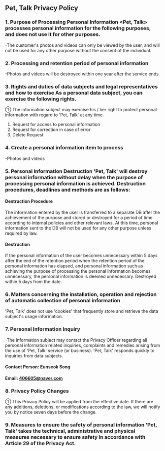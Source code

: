 ## Pet, Talk Privacy Policy

### 1. Purpose of Processing Personal Information <Pet, Talk> processes personal information for the following purposes, and does not use it for other purposes.

-The customer's photos and videos can only be viewed by the user, and will not be used for any other purpose without the consent of the individual.

### 2. Processing and retention period of personal information

-Photos and videos will be destroyed within one year after the service ends.

### 3. Rights and duties of data subjects and legal representatives and how to exercise As a personal data subject, you can exercise the following rights.

① The information subject may exercise his / her right to protect personal information with regard to 'Pet, Talk' at any time.
1. Request for access to personal information
2. Request for correction in case of error
3. Delete Request


### 4. Create a personal information item to process

-Photos and videos


### 5. Personal Information Destruction 'Pet, Talk' will destroy personal information without delay when the purpose of processing personal information is achieved. Destruction procedures, deadlines and methods are as follows:

#### Destruction Procedure
The information entered by the user is transferred to a separate DB after the achievement of the purpose and stored or destroyed for a period of time according to internal policies and other relevant laws. At this time, personal information sent to the DB will not be used for any other purpose unless required by law.

#### Destruction
If the personal information of the user becomes unnecessary within 5 days after the end of the retention period when the retention period of the personal information has elapsed, and personal information such as achieving the purpose of processing the personal information becomes unnecessary, the personal information is deemed unnecessary. Destroyed within 5 days from the date.


### 6. Matters concerning the installation, operation and rejection of automatic collection of personal information

'Pet, Talk' does not use 'cookies' that frequently store and retrieve the data subject's usage information.


### 7. Personal Information Inquiry

-The information subject may contact the Privacy Officer regarding all personal information related inquiries, complaints and remedies arising from the use of 'Pet, Talk' service (or business). 'Pet, Talk' responds quickly to inquiries from data subjects.

#### Contact Person: Eunseok Song
#### Email: 406605@naver.com


### 8. Privacy Policy Changes

① This Privacy Policy will be applied from the effective date. If there are any additions, deletions, or modifications according to the law, we will notify you by notice seven days before the change.


### 9. Measures to ensure the safety of personal information 'Pet, Talk' takes the technical, administrative and physical measures necessary to ensure safety in accordance with Article 29 of the Privacy Act.
